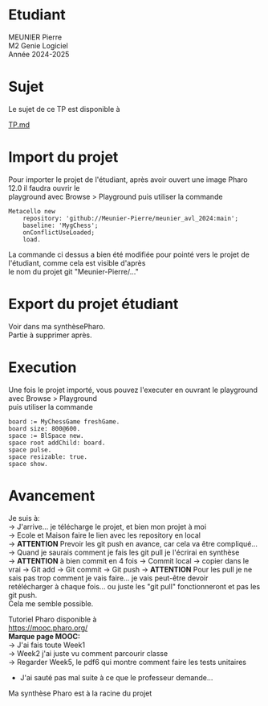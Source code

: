 


# Etudiant       

MEUNIER Pierre      
M2 Genie Logiciel     
Année 2024-2025     

# Sujet    

Le sujet de ce TP est disponible à    

[TP.md](./TP.md)   



# Import du projet     

Pour importer le projet de l'étudiant, après avoir ouvert  une image Pharo 12.0 il faudra ouvrir le    
playground avec Browse > Playground puis utiliser la commande

```
Metacello new
	repository: 'github://Meunier-Pierre/meunier_avl_2024:main';
	baseline: 'MygChess';
	onConflictUseLoaded;
	load.
```

La commande ci dessus a bien été modifiée pour pointé vers le projet de l'étudiant, comme cela est visible d'après     
le nom du projet git "Meunier-Pierre/..."      


# Export du projet étudiant   

Voir dans ma synthèsePharo.     
Partie à supprimer après.    

# Execution

Une fois le projet importé, vous pouvez l'executer en ouvrant le playground avec Browse > Playground     
puis utiliser la commande     

```
board := MyChessGame freshGame.
board size: 800@600.
space := BlSpace new.
space root addChild: board.
space pulse.
space resizable: true.
space show.
```

# Avancement         

Je suis à:    
    -> J'arrive... je télécharge le projet, et bien mon projet à moi    
    -> Ecole et Maison faire le lien avec les repository en local   
	-> **ATTENTION** Prevoir les git push en avance, car cela va être compliqué...
	-> Quand je saurais comment je fais les git pull je l'écrirai en synthèse    
	-> **ATTENTION** à bien commit en 4 fois -> Commit local -> copier dans le vrai -> Git add -> Git commit -> Git push
	-> **ATTENTION** Pour les pull je ne sais pas trop comment je vais faire... je vais peut-être devoir    
	     retélécharger à chaque fois... ou juste les "git pull" fonctionneront et pas les git push.     
		Cela me semble possible.    

Tutoriel Pharo disponible à     
https://mooc.pharo.org/    
**Marque page MOOC:**     
   -> J'ai fais toute Week1    
   -> Week2 j'ai juste vu comment parcourir classe    
   -> Regarder Week5, le pdf6 qui montre comment faire les tests unitaires    
   - J'ai sauté pas mal suite à ce que le professeur demande...    

Ma synthèse Pharo est à la racine du projet      
  
 



     
   

